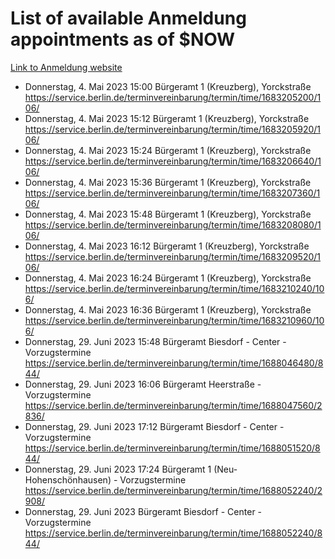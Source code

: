 # List of available Anmeldung appointments as of $NOW
[Link to Anmeldung website](https://service.berlin.de/terminvereinbarung/termin/tag.php?termin=1&anliegen[]=120686&dienstleisterlist=122210,122217,327316,122219,327312,122227,327314,122231,327346,122243,327348,122254,122252,329742,122260,329745,122262,329748,122271,327278,122273,327274,122277,327276,330436,122280,327294,122282,327290,122284,327292,122291,327270,122285,327266,122286,327264,122296,327268,150230,329760,122297,327286,122294,327284,122312,329763,122314,329775,122304,327330,122311,327334,122309,327332,317869,122281,327352,122279,329772,122283,122276,327324,122274,327326,122267,329766,122246,327318,122251,327320,122257,327322,122208,327298,122226,327300&herkunft=http%3A%2F%2Fservice.berlin.de%2Fdienstleistung%2F120686%2F)
- Donnerstag, 4. Mai 2023 15:00 Bürgeramt 1 (Kreuzberg), Yorckstraße https://service.berlin.de/terminvereinbarung/termin/time/1683205200/106/
- Donnerstag, 4. Mai 2023 15:12 Bürgeramt 1 (Kreuzberg), Yorckstraße https://service.berlin.de/terminvereinbarung/termin/time/1683205920/106/
- Donnerstag, 4. Mai 2023 15:24 Bürgeramt 1 (Kreuzberg), Yorckstraße https://service.berlin.de/terminvereinbarung/termin/time/1683206640/106/
- Donnerstag, 4. Mai 2023 15:36 Bürgeramt 1 (Kreuzberg), Yorckstraße https://service.berlin.de/terminvereinbarung/termin/time/1683207360/106/
- Donnerstag, 4. Mai 2023 15:48 Bürgeramt 1 (Kreuzberg), Yorckstraße https://service.berlin.de/terminvereinbarung/termin/time/1683208080/106/
- Donnerstag, 4. Mai 2023 16:12 Bürgeramt 1 (Kreuzberg), Yorckstraße https://service.berlin.de/terminvereinbarung/termin/time/1683209520/106/
- Donnerstag, 4. Mai 2023 16:24 Bürgeramt 1 (Kreuzberg), Yorckstraße https://service.berlin.de/terminvereinbarung/termin/time/1683210240/106/
- Donnerstag, 4. Mai 2023 16:36 Bürgeramt 1 (Kreuzberg), Yorckstraße https://service.berlin.de/terminvereinbarung/termin/time/1683210960/106/
- Donnerstag, 29. Juni 2023 15:48 Bürgeramt Biesdorf - Center - Vorzugstermine https://service.berlin.de/terminvereinbarung/termin/time/1688046480/844/
- Donnerstag, 29. Juni 2023 16:06 Bürgeramt Heerstraße - Vorzugstermine https://service.berlin.de/terminvereinbarung/termin/time/1688047560/2836/
- Donnerstag, 29. Juni 2023 17:12 Bürgeramt Biesdorf - Center - Vorzugstermine https://service.berlin.de/terminvereinbarung/termin/time/1688051520/844/
- Donnerstag, 29. Juni 2023 17:24 Bürgeramt 1 (Neu- Hohenschönhausen) - Vorzugstermine https://service.berlin.de/terminvereinbarung/termin/time/1688052240/2908/
- Donnerstag, 29. Juni 2023  Bürgeramt Biesdorf - Center - Vorzugstermine https://service.berlin.de/terminvereinbarung/termin/time/1688052240/844/
